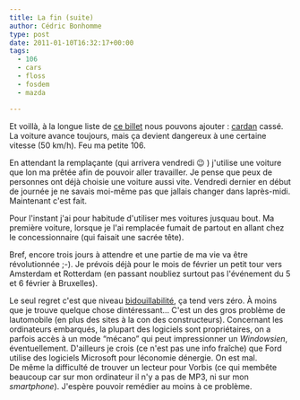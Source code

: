 ```yaml
---
title: La fin (suite)
author: Cédric Bonhomme
type: post
date: 2011-01-10T16:32:17+00:00
tags:
  - 106
  - cars
  - floss
  - fosdem
  - mazda

---
```

Et voillà, à la longue liste de [ce billet][1] nous pouvons ajouter : [cardan][2] cassé. La voiture avance toujours, mais ça devient dangereux à une certaine vitesse (50 km/h). Feu ma petite 106.

En attendant la remplaçante (qui arrivera vendredi 😉 ) j'utilise une voiture que lon ma prêtée afin de pouvoir aller travailler. Je pense que peux de personnes ont déjà choisie une voiture aussi vite. Vendredi dernier en début de journée je ne savais moi-même pas que jallais changer dans laprès-midi. Maintenant c'est fait.

Pour l'instant j'ai pour habitude d'utiliser mes voitures jusquau bout. Ma première voiture, lorsque je l'ai remplacée fumait de partout en allant chez le concessionnaire (qui faisait une sacrée tête).

Bref, encore trois jours à attendre et une partie de ma vie va être révolutionnée ;-). Je prévois déjà pour le mois de février un petit tour vers Amsterdam et Rotterdam (en passant noubliez surtout pas l'événement du 5 et 6 février à Bruxelles).

Le seul regret c'est que niveau [bidouillabilité][3], ça tend vers zéro. À moins que je trouve quelque chose dintéressant… C'est un des gros problème de lautomobile (en plus des sites à la con des constructeurs). Concernant les ordinateurs embarqués, la plupart des logiciels sont propriétaires, on a parfois accès à un mode &#8220;mécano&#8221; qui peut impressionner un _Windowsien_, éventuellement. D'ailleurs je crois (ce n'est pas une info fraîche) que Ford utilise des logiciels Microsoft pour léconomie dénergie. On est mal.  
De même la difficulté de trouver un lecteur pour Vorbis (ce qui membête beaucoup car sur mon ordinateur il n'y a pas de MP3, ni sur mon _smartphone_). J'espère pouvoir remédier au moins à ce problème.

 [1]: http://blog.cedricbonhomme.org/2010/12/16/la-fin/
 [2]: http://fr.wikipedia.org/wiki/Joint_de_Cardan
 [3]: http://fr.wikipedia.org/wiki/Bidouillabilit%C3%A9
